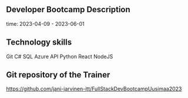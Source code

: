 ## Developer Bootcamp Description
time: 2023-04-09 - 2023-06-01

## Technology skills
Git
C#
SQL
Azure
API
Python
React
NodeJS

## Git repository of the Trainer
https://github.com/jani-jarvinen-itt/FullStackDevBootcampUusimaa2023